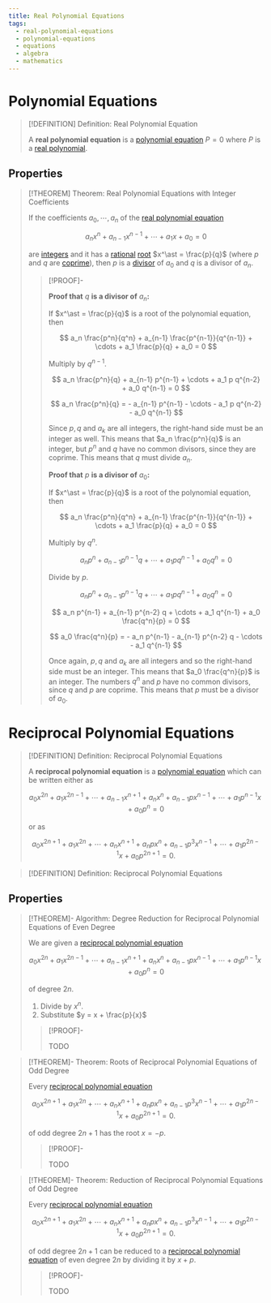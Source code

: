 ```yaml
---
title: Real Polynomial Equations
tags:
  - real-polynomial-equations
  - polynomial-equations
  - equations
  - algebra
  - mathematics
---
```


# Polynomial Equations

>[!DEFINITION] Definition: Real Polynomial Equation
>
>A **real polynomial equation** is a [polynomial equation](index.md) $P = 0$ where $P$ is a [real polynomial](../../Fields/The%20Real%20Numbers/Real%20Polynomials.md).
>

## Properties

>[!THEOREM] Theorem: Real Polynomial Equations with Integer Coefficients
>
>If the coefficients $a_0, \cdots, a_n$ of the [real polynomial equation](Real%20Polynomial%20Equations.md)
>
>$$
>a_n x^n + a_{n-1} x^{n-1} + \cdots + a_1 x + a_0 = 0
>$$
>
>are [integers](TODO) and it has a [rational](TODO) [root](../../Rings/Commutative%20Rings/Polynomials/Polynomials.md) $x^\ast = \frac{p}{q}$ (where $p$ and $q$ are [coprime](TODO)), then $p$ is a [divisor](TODO) of $a_0$ and $q$ is a divisor of $a_n$.
>
>>[!PROOF]-
>>
>>**Proof that** $q$ **is a divisor of** $a_n$**:**
>>
>>If $x^\ast = \frac{p}{q}$ is a root of the polynomial equation, then
>>
>>$$
>>a_n \frac{p^n}{q^n} + a_{n-1} \frac{p^{n-1}}{q^{n-1}} + \cdots + a_1 \frac{p}{q} + a_0 = 0
>>$$
>>
>>Multiply by $q^{n-1}$.
>>
>>$$
>>a_n \frac{p^n}{q} + a_{n-1} p^{n-1} + \cdots + a_1 p q^{n-2} + a_0 q^{n-1} = 0
>>$$
>>
>>$$
>>a_n \frac{p^n}{q} = - a_{n-1} p^{n-1} - \cdots - a_1 p q^{n-2} - a_0 q^{n-1}
>>$$
>>
>>Since $p,q$ and $a_k$ are all integers, the right-hand side must be an integer as well. This means that $a_n \frac{p^n}{q}$ is an integer, but $p^n$ and $q$ have no common divisors, since they are coprime. This means that $q$ must divide $a_n$.
>>
>>**Proof that** $p$ **is a divisor of** $a_0$**:**
>>
>>If $x^\ast = \frac{p}{q}$ is a root of the polynomial equation, then
>>
>>$$
>>a_n \frac{p^n}{q^n} + a_{n-1} \frac{p^{n-1}}{q^{n-1}} + \cdots + a_1 \frac{p}{q} + a_0 = 0
>>$$
>>
>>Multiply by $q^n$.
>>
>>$$
>>a_n p^n + a_{n-1} p^{n-1} q + \cdots + a_1 p q^{n-1} + a_0 q^n = 0
>>$$
>>
>>Divide by $p$.
>>
>>$$
>>a_n p^n + a_{n-1} p^{n-1} q + \cdots + a_1 p q^{n-1} + a_0 q^n = 0
>>$$
>>
>>$$
>>a_n p^{n-1} + a_{n-1} p^{n-2} q + \cdots + a_1 q^{n-1} + a_0 \frac{q^n}{p} = 0
>>$$
>>
>>$$
>>a_0 \frac{q^n}{p} = - a_n p^{n-1} - a_{n-1} p^{n-2} q - \cdots - a_1 q^{n-1}
>>$$
>>
>>Once again, $p,q$ and $a_k$ are all integers and so the right-hand side must be an integer. This means that $a_0 \frac{q^n}{p}$ is an integer. The numbers $q^n$ and $p$ have no common divisors, since $q$ and $p$ are coprime. This means that $p$ must be a divisor of $a_0$.
>>
>

# Reciprocal Polynomial Equations

>[!DEFINITION] Definition: Reciprocal Polynomial Equations
>
>A **reciprocal polynomial equation** is a [polynomial equation](Real%20Polynomial%20Equations.md) which can be written either as
>
>$$
>a_0 x^{2n} + a_1x^{2n - 1} + \cdots + a_{n-1} x^{n+1} + a_n x^n + a_{n-1} p x^{n-1} + \cdots + a_1 p^{n-1}x + a_0 p^n = 0
>$$
>
>or as
>
>$$
>a_0 x^{2n + 1} + a_1 x^{2n} + \cdots + a_n x^{n+1} + a_n p x^n + a_{n-1} p^3 x^{n-1} + \cdots + a_1 p^{2n - 1}x + a_0 p^{2n+1} = 0.
>$$
>

>[!DEFINITION] Definition: Reciprocal Polynomial Equations

## Properties

>[!THEOREM]- Algorithm: Degree Reduction for Reciprocal Polynomial Equations of Even Degree
>
>We are given a [reciprocal polynomial equation](Real%20Polynomial%20Equations.md#Reciprocal%20Polynomial%20Equations)
>
>$$
>a_0 x^{2n} + a_1x^{2n - 1} + \cdots + a_{n-1} x^{n+1} + a_n x^n + a_{n-1} p x^{n-1} + \cdots + a_1 p^{n-1}x + a_0 p^n = 0
>$$
>
>of degree $2n$. 
>
>1. Divide by $x^n$.
>2. Substitute $y = x + \frac{p}{x}$
>
>>[!PROOF]-
>>
>>TODO
>>
>

>[!THEOREM]- Theorem: Roots of Reciprocal Polynomial Equations of Odd Degree
>
>Every [reciprocal polynomial equation](Real%20Polynomial%20Equations.md#Reciprocal%20Polynomial%20Equations)
>
>$$
>a_0 x^{2n + 1} + a_1 x^{2n} + \cdots + a_n x^{n+1} + a_n p x^n + a_{n-1} p^3 x^{n-1} + \cdots + a_1 p^{2n - 1}x + a_0 p^{2n+1} = 0.
>$$
>
>of odd degree $2n+1$ has the root $x = -p$.
>
>>[!PROOF]-
>>
>>TODO
>>
>

>[!THEOREM]- Theorem: Reduction of Reciprocal Polynomial Equations of Odd Degree
>
>Every [reciprocal polynomial equation](Real%20Polynomial%20Equations.md#Reciprocal%20Polynomial%20Equations)
>
>$$
>a_0 x^{2n + 1} + a_1 x^{2n} + \cdots + a_n x^{n+1} + a_n p x^n + a_{n-1} p^3 x^{n-1} + \cdots + a_1 p^{2n - 1}x + a_0 p^{2n+1} = 0.
>$$
>
>of odd degree $2n+1$ can be reduced to a [reciprocal polynomial equation](Real%20Polynomial%20Equations.md#Reciprocal%20Polynomial%20Equations) of even degree $2n$ by dividing it by $x+p$.
>
>>[!PROOF]-
>>
>>TODO
>>
>
